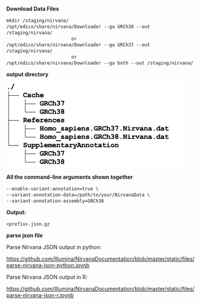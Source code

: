 **Download Data Files**
```{.cs}
mkdir /staging/nirvana/
/opt/edico/share/nirvana/Downloader --ga GRCh38 --out /staging/nirvana/
                        or
/opt/edico/share/nirvana/Downloader --ga GRCh37 --out /staging/nirvana/
                        or
/opt/edico/share/nirvana/Downloader --ga both --out /staging/nirvana/                       
```

**output directory**

![nirvana](./nirvana.png)


**All the command-line arguments shown together**
```{.cs}
--enable-variant-annotation=true \
--variant-annotation-data=/path/to/your/NirvanaData \
--variant-annotation-assembly=GRCh38
```

**Output:**
```{.cs}
<prefix>.json.gz
```

**parse json file**

Parse Nirvana JSON output in python:

https://github.com/Illumina/NirvanaDocumentation/blob/master/static/files/parse-nirvana-json-python.ipynb

Parse Nirvana JSON output in R:

https://github.com/Illumina/NirvanaDocumentation/blob/master/static/files/parse-nirvana-json-r.ipynb
